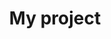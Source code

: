 ---
layout: project
title: My project
permalink: project/

data: projects
rule1: project1
rule2: project2
rule3: project3
rule4: project4
rule5: project5
---